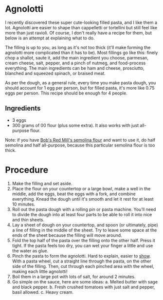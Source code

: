 # Agnolotti

I recently discovered these super cute-looking filled pasta, and I like them a lot. Agnolotti are easier to shape than cappelletti or tortellini but still feel like more than just ravioli. Of course, I don't really have a recipe for them, but below is an attempt at explaining what to do.

The filling is up to you, as long as it's not too thick (it'll make forming the agnolotti more complicated than it has to be). Most fillings go like this: finely chop a shallot, saute it, add the main ingredient you choose, parmesan, cream cheese, salt, pepper, and a pinch of nutmeg, and food-process everything. The main ingredients can be ham and cheese, prosciutto, blanched and squeezed spinach, or braised meat. 

As per the dough, as a general rule, every time you make pasta dough, you should account for 1 egg per person, but for filled pasta, it's more like 0.75 eggs per person. This recipe should be enough for 4 people.

## Ingredients
- 3 eggs
- 300 grams of 00 flour (plus some extra). It also works with just all-purpose flour. 

Note: if you have [Bob's Red Mill's semolina flour](https://www.bobsredmill.com/semolina-pasta-flour.html) and want to use it, do half semolina and half all-purpose, because this particular semolina flour is too thick.

# Procedure
1. Make the filling and set aside.
2. Place the flour on your countertop or a large bowl, make a well in the middle, add the eggs, beat the eggs with a fork, and combine everything. Knead the dough until it's smooth and let it rest for at least 10 minutes.
3. Roll out the pasta dough with a rolling pin or pasta machine. You'll need to divide the dough into at least four parts to be able to roll it into nice and thin sheets.
4. Lay a sheet of dough on your countertop, and spoon (or ultimately, pipe) a line of filling in the middle of the sheet. Try to leave some space at the ends of the sheet because the filling will move around. 
5. Fold the top half of the pasta over the filling onto the other half. Press it tight. If the pasta feels too dry, you can wet your finger a little and use the water as glue.
6. Pinch the pasta to form the agnolotti. Hard to explain, easier to [show](https://youtube.com/shorts/1_teKfLk0Lw?si=7Btva9je001BYam3). With a pasta wheel, cut a straight line through the pasta, on the other side of the filling. Then, cut through each pinched area with the wheel, making each little agnolotti!
7. Boil them in a large pot with lots of salt, for around 2 minutes. 
8. Go simple on the sauce, here are some ideas:
    a. Melted butter with sage and black pepper.
    b. Fresh crushed tomatoes with just salt and pepper, basil allowed.
    c. Heavy cream.
